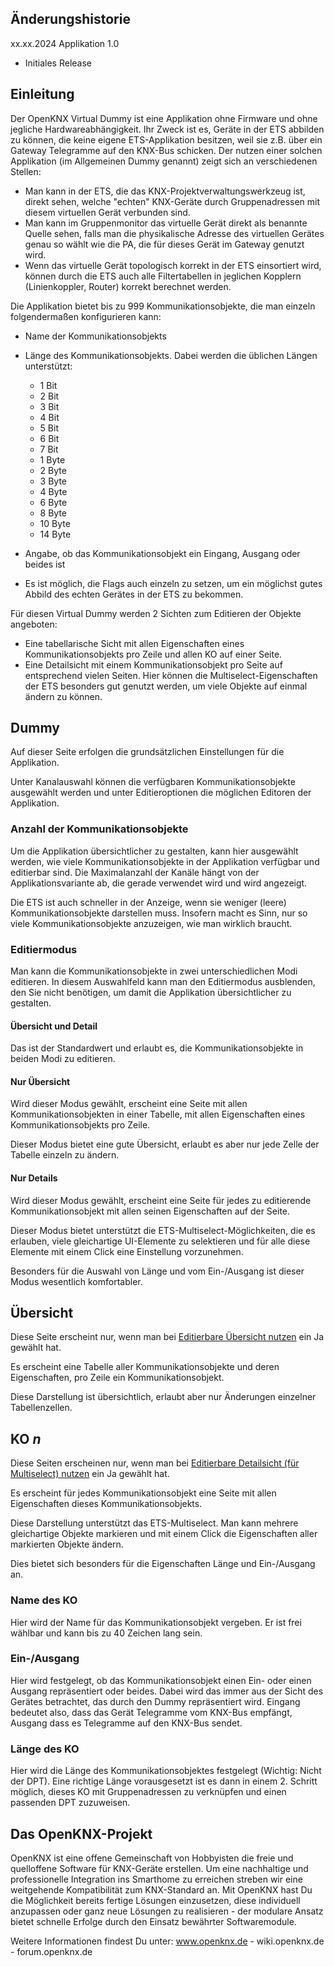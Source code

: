 ## **Änderungshistorie**

xx.xx.2024 Applikation 1.0

* Initiales Release

## **Einleitung**

Der OpenKNX Virtual Dummy ist eine Applikation ohne Firmware und ohne jegliche Hardwareabhängigkeit. Ihr Zweck ist es, Geräte in der ETS abbilden zu können, die keine eigene ETS-Applikation besitzen, weil sie z.B. über ein Gateway Telegramme auf den KNX-Bus schicken. Der nutzen einer solchen Applikation (im Allgemeinen Dummy genannt) zeigt sich an verschiedenen Stellen:

* Man kann in der ETS, die das KNX-Projektverwaltungswerkzeug ist, direkt sehen, welche "echten" KNX-Geräte durch Gruppenadressen mit diesem virtuellen Gerät verbunden sind.
* Man kann im Gruppenmonitor das virtuelle Gerät direkt als benannte Quelle sehen, falls man die physikalische Adresse des virtuellen Gerätes genau so wählt wie die PA, die für dieses Gerät im Gateway genutzt wird.
* Wenn das virtuelle Gerät topologisch korrekt in der ETS einsortiert wird, können durch die ETS auch alle Filtertabellen in jeglichen Kopplern (Linienkoppler, Router) korrekt berechnet werden.

Die Applikation bietet bis zu 999 Kommunikationsobjekte, die man einzeln folgendermaßen konfigurieren kann:

* Name der Kommunikationsobjekts
* Länge des Kommunikationsobjekts. Dabei werden die üblichen Längen unterstützt:

  * 1 Bit
  * 2 Bit
  * 3 Bit
  * 4 Bit
  * 5 Bit
  * 6 Bit
  * 7 Bit
  * 1 Byte
  * 2 Byte
  * 3 Byte
  * 4 Byte
  * 6 Byte
  * 8 Byte
  * 10 Byte
  * 14 Byte

* Angabe, ob das Kommunikationsobjekt ein Eingang, Ausgang oder beides ist 
* Es ist möglich, die Flags auch einzeln zu setzen, um ein möglichst gutes Abbild des echten Gerätes in der ETS zu bekommen.

Für diesen Virtual Dummy werden 2 Sichten zum Editieren der Objekte angeboten:

* Eine tabellarische Sicht mit allen Eigenschaften eines Kommunikationsobjekts pro Zeile und allen KO auf einer Seite. 
* Eine Detailsicht mit einem Kommunikationsobjekt pro Seite auf entsprechend vielen Seiten. Hier können die Multiselect-Eigenschaften der ETS besonders gut genutzt werden, um viele Objekte auf einmal ändern zu können.


## **Dummy**

Auf dieser Seite erfolgen die grundsätzlichen Einstellungen für die Applikation. 

Unter Kanalauswahl können die verfügbaren Kommunikationsobjekte ausgewählt werden und unter Editieroptionen die möglichen Editoren der Applikation.

<!-- DOC -->
### **Anzahl der Kommunikationsobjekte**

Um die Applikation übersichtlicher zu gestalten, kann hier ausgewählt werden, wie viele Kommunikationsobjekte in der Applikation verfügbar und editierbar sind. Die Maximalanzahl der Kanäle hängt von der Applikationsvariante ab, die gerade verwendet wird und wird angezeigt.

Die ETS ist auch schneller in der Anzeige, wenn sie weniger (leere) Kommunikationsobjekte darstellen muss. Insofern macht es Sinn, nur so viele Kommunikationsobjekte anzuzeigen, wie man wirklich braucht.

<!-- DOC -->
### **Editiermodus**

Man kann die Kommunikationsobjekte in zwei unterschiedlichen Modi editieren. In diesem Auswahlfeld kann man den Editiermodus ausblenden, den Sie nicht benötigen, um damit die Applikation übersichtlicher zu gestalten.

#### **Übersicht und Detail**

Das ist der Standardwert und erlaubt es, die Kommunikationsobjekte in beiden Modi zu editieren.

#### **Nur Übersicht**

Wird dieser Modus gewählt, erscheint eine Seite mit allen Kommunikationsobjekten in einer Tabelle, mit allen Eigenschaften eines Kommunikationsobjekts pro Zeile.

Dieser Modus bietet eine gute Übersicht, erlaubt es aber nur jede Zelle der Tabelle einzeln zu ändern.

#### **Nur Details**

Wird dieser Modus gewählt, erscheint eine Seite für jedes zu editierende Kommunikationsobjekt mit allen seinen Eigenschaften auf der Seite.

Dieser Modus bietet unterstützt die ETS-Multiselect-Möglichkeiten, die es erlauben, viele gleichartige UI-Elemente zu selektieren und für alle diese Elemente mit einem Click eine Einstellung vorzunehmen.

Besonders für die Auswahl von Länge und vom Ein-/Ausgang ist dieser Modus wesentlich komfortabler.

<!-- DOC -->
## Übersicht

<!-- DOC Skip="1" -->
Diese Seite erscheint nur, wenn man bei  [Editierbare Übersicht nutzen](#editierbare-übersicht-nutzen) ein Ja gewählt hat.

Es erscheint eine Tabelle aller Kommunikationsobjekte und deren Eigenschaften, pro Zeile ein Kommunikationsobjekt.

Diese Darstellung ist übersichtlich, erlaubt aber nur Änderungen einzelner Tabellenzellen.


<!-- DOC -->
## **KO *n***

<!-- DOC Skip="1" -->
Diese Seiten erscheinen nur, wenn man bei  [Editierbare Detailsicht (für Multiselect) nutzen](#editierbare-detailsicht-für-multiselect-nutzen) ein Ja gewählt hat.

Es erscheint für jedes Kommunikationsobjekt eine Seite mit allen Eigenschaften dieses Kommunikationsobjekts. 

Diese Darstellung unterstützt das ETS-Multiselect. Man kann mehrere gleichartige Objekte markieren und mit einem Click die Eigenschaften aller markierten Objekte ändern. 

Dies bietet sich besonders für die Eigenschaften Länge und Ein-/Ausgang an.

<!-- DOC -->
### **Name des KO**

Hier wird der Name für das Kommunikationsobjekt vergeben. Er ist frei wählbar und kann bis zu 40 Zeichen lang sein.

<!-- DOC -->
### **Ein-/Ausgang**

Hier wird festgelegt, ob das Kommunikationsobjekt einen Ein- oder einen Ausgang repräsentiert oder beides. Dabei wird das immer aus der Sicht des Gerätes betrachtet, das durch den Dummy repräsentiert wird. Eingang bedeutet also, dass das Gerät Telegramme vom KNX-Bus empfängt, Ausgang dass es Telegramme auf den KNX-Bus sendet.

<!-- DOC -->
### **Länge des KO**

Hier wird die Länge des Kommunikationsobjektes festgelegt (Wichtig: Nicht der DPT). Eine richtige Länge vorausgesetzt ist es dann in einem 2. Schritt möglich, dieses KO mit Gruppenadressen zu verknüpfen und einen passenden DPT zuzuweisen.

<!-- DOC HelpContext="OpenKNX" -->
## Das OpenKNX-Projekt

OpenKNX ist eine offene Gemeinschaft von Hobbyisten die freie und quelloffene Software für KNX-Geräte erstellen. Um eine nachhaltige und professionelle Integration ins Smarthome zu erreichen streben wir eine weitgehende Kompatibilität zum KNX-Standard an. Mit OpenKNX hast Du die Möglichkeit bereits fertige Lösungen einzusetzen, diese individuell anzupassen oder ganz neue Lösungen zu realisieren - der modulare Ansatz bietet schnelle Erfolge durch den Einsatz bewährter Softwaremodule.

Weitere Informationen findest Du unter: www.openknx.de - wiki.openknx.de - forum.openknx.de